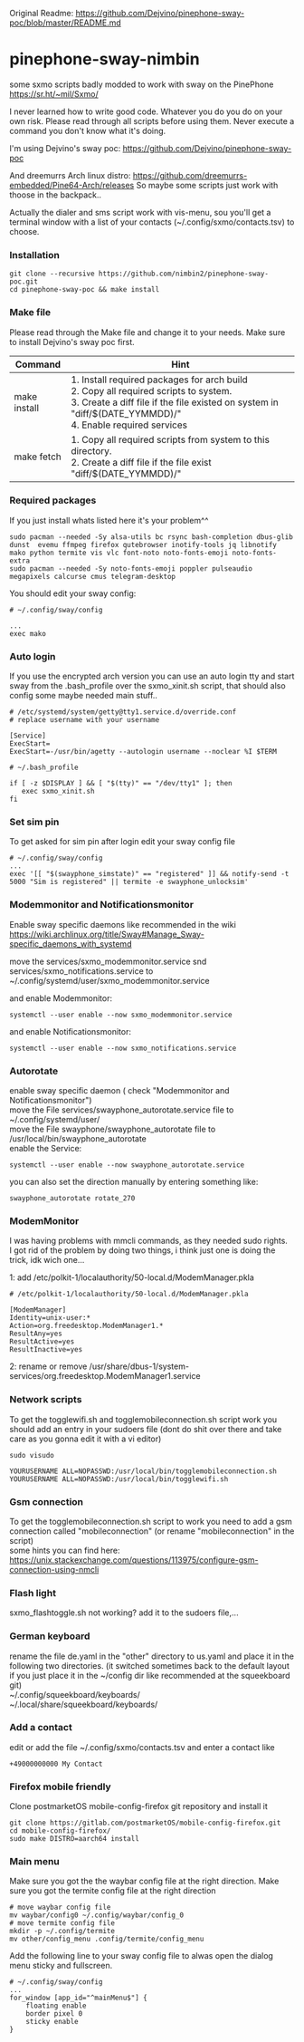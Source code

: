 Original Readme: https://github.com/Dejvino/pinephone-sway-poc/blob/master/README.md


# pinephone-sway-nimbin
some sxmo scripts badly modded to work with sway on the PinePhone
https://sr.ht/~mil/Sxmo/

I never learned how to write good code. Whatever you do you do on your own risk. Please read through all scripts before using them. Never execute a command you don't know what it's doing.


I'm using Dejvino's sway poc: https://github.com/Dejvino/pinephone-sway-poc

And dreemurrs Arch linux distro: https://github.com/dreemurrs-embedded/Pine64-Arch/releases
So maybe some scripts just work with thoose in the backpack..

Actually the dialer and sms script work with vis-menu, sou you'll get a terminal window with a list of your contacts (~/.config/sxmo/contacts.tsv) to choose.

### Installation
```
git clone --recursive https://github.com/nimbin2/pinephone-sway-poc.git
cd pinephone-sway-poc && make install
```

### Make file
Please read through the Make file and change it to your needs.
Make sure to install Dejvino's sway poc first.

<table>
   <thead><th>Command</th><th>Hint</th></thead>
   <tbody>
	   <tr><td>make install</td><td>1. Install required packages for arch build</br>2. Copy all required scripts to system.</br>3. Create a diff file if the file existed on system in "diff/$(DATE_YYMMDD)/"</br>4. Enable required services</td></tr>
	   <tr><td>make fetch</td><td>1. Copy all required scripts from system to this directory.</br>2. Create a diff file if the file exist "diff/$(DATE_YYMMDD)/"</td></tr>
   </tbody>
</table>



### Required packages
If you just install whats listed here it's your problem^^
```
sudo pacman --needed -Sy alsa-utils bc rsync bash-completion dbus-glib dunst  evemu ffmpeg firefox qutebrowser inotify-tools jq libnotify mako python termite vis vlc font-noto noto-fonts-emoji noto-fonts-extra
sudo pacman --needed -Sy noto-fonts-emoji poppler pulseaudio megapixels calcurse cmus telegram-desktop
```
You should edit your sway config:
```
# ~/.config/sway/config

...
exec mako
```

### Auto login
If you use the encrypted arch version you can use an auto login tty and start sway from the .bash_profile over the sxmo_xinit.sh script, that should also config some maybe needed main stuff..

```
# /etc/systemd/system/getty@tty1.service.d/override.conf
# replace username with your username

[Service]
ExecStart=
ExecStart=-/usr/bin/agetty --autologin username --noclear %I $TERM
```


```
# ~/.bash_profile 

if [ -z $DISPLAY ] && [ "$(tty)" == "/dev/tty1" ]; then
   exec sxmo_xinit.sh
fi
```

### Set sim pin
To get asked for sim pin after login edit your sway config file
```
# ~/.config/sway/config
...
exec '[[ "$(swayphone_simstate)" == "registered" ]] && notify-send -t 5000 "Sim is registered" || termite -e swayphone_unlocksim'
```

### Modemmonitor and Notificationsmonitor
Enable sway specific daemons like recommended in the wiki
https://wiki.archlinux.org/title/Sway#Manage_Sway-specific_daemons_with_systemd

move the services/sxmo_modemmonitor.service snd services/sxmo_notifications.service to ~/.config/systemd/user/sxmo_modemmonitor.service

and enable Modemmonitor:
```
systemctl --user enable --now sxmo_modemmonitor.service
```

and enable Notificationsmonitor:
```
systemctl --user enable --now sxmo_notifications.service
```

### Autorotate
enable sway specific daemon ( check "Modemmonitor and Notificationsmonitor") </br>
move the File services/swayphone_autorotate.service file to ~/.config/systemd/user/</br>
move the File swayphone/swayphone_autorotate file to /usr/local/bin/swayphone_autorotate</br>
enable the Service:
```
systemctl --user enable --now swayphone_autorotate.service
```
you can also set the direction manually by entering something like:
```
swayphone_autorotate rotate_270
```

### ModemMonitor
I was having problems with mmcli commands, as they needed sudo rights.</br>
I got rid of the problem by doing two things, i think just one is doing the trick, idk wich one...

1: add /etc/polkit-1/localauthority/50-local.d/ModemManager.pkla
```
# /etc/polkit-1/localauthority/50-local.d/ModemManager.pkla

[ModemManager]
Identity=unix-user:*
Action=org.freedesktop.ModemManager1.*
ResultAny=yes
ResultActive=yes
ResultInactive=yes
```
2: rename or remove /usr/share/dbus-1/system-services/org.freedesktop.ModemManager1.service

### Network scripts
To get the togglewifi.sh and togglemobileconnection.sh script work you should add an entry in your sudoers file (dont do shit over there and take care as you gonna edit it with a vi editor)
```
sudo visudo
```
```
YOURUSERNAME ALL=NOPASSWD:/usr/local/bin/togglemobileconnection.sh
YOURUSERNAME ALL=NOPASSWD:/usr/local/bin/togglewifi.sh
```

### Gsm connection
To get the togglemobileconnection.sh script to work you need to add a gsm connection called "mobileconnection" (or rename "mobileconnection" in the script)</br>
some hints you can find here: https://unix.stackexchange.com/questions/113975/configure-gsm-connection-using-nmcli


### Flash light
sxmo_flashtoggle.sh not working? add it to the sudoers file,...

### German keyboard
rename the file de.yaml in the "other" directory to us.yaml and place it in the following two directories. (it switched sometimes back to the default layout if you just place it in the ~/config dir like recommended at the squeekboard git)</br> 
~/.config/squeekboard/keyboards/ </br>
~/.local/share/squeekboard/keyboards/

### Add a contact
edit or add the file ~/.config/sxmo/contacts.tsv and enter a contact like
```
+49000000000 My Contact
```

### Firefox mobile friendly
Clone postmarketOS mobile-config-firefox git repository and install it

```
git clone https://gitlab.com/postmarketOS/mobile-config-firefox.git
cd mobile-config-firefox/
sudo make DISTRO=aarch64 install
```

### Main menu
Make sure you got the  the waybar config file at the right direction.
Make sure you got the termite config file at the right direction
```
# move waybar config file
mv waybar/config0 ~/.config/waybar/config_0
# move termite config file
mkdir -p ~/.config/termite
mv other/config_menu .config/termite/config_menu
```
Add the following line to your sway config file to alwas open the dialog menu sticky and fullscreen.
```
# ~/.config/sway/config
...
for_window [app_id="^mainMenu$"] {
	floating enable
	border pixel 0
	sticky enable
}
```

